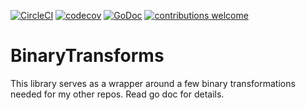 [![CircleCI](https://circleci.com/gh/AlecRandazzo/BinaryTransforms/tree/master.svg?style=svg)](https://circleci.com/gh/AlecRandazzo/BinaryTransforms/tree/master) [![codecov](https://codecov.io/gh/AlecRandazzo/BinaryTransforms/branch/master/graph/badge.svg)](https://codecov.io/gh/AlecRandazzo/BinaryTransforms) [![GoDoc](https://godoc.org/github.com/AlecRandazzo/BinaryTransforms?status.png)](https://godoc.org/github.com/AlecRandazzo/BinaryTransforms) [![contributions welcome](https://img.shields.io/badge/contributions-welcome-brightgreen.svg?style=flat)](https://github.com/dwyl/esta/issues)

# BinaryTransforms

This library serves as a wrapper around a few binary transformations needed for my other repos. Read go doc for details.
